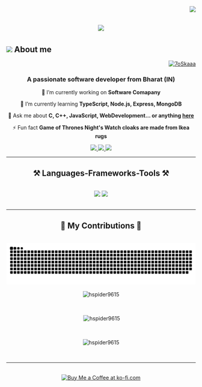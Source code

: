 <img align="right" src="https://visitor-badge.laobi.icu/badge?page_id=hspider9615.hspider9615" />

<h1 align="center">
    <img src="https://readme-typing-svg.herokuapp.com/?font=Righteous&size=35&center=true&vCenter=true&width=500&height=70&duration=4000&lines=Hi+There!+👋;+I'm+Codex+Spider!;" />
</h1>

<h2 id="-about-me"><picture><img src="https://github.com/7oSkaaa/7oSkaaa/blob/main/Images/about_me.gif?raw=true" width="25px"></picture> About me</h2>
<p align="Right"> 
<a href="https://commits.top/egypt.html" target="_blank">
		<img src="https://enfsgag3ayy6w9q.m.pipedream.net/&amp;style=plastic" alt="7oSkaaa" target="_blank" height="20px," width="200px/"> 
	</a>
</p>
<h3 align="center">A passionate software developer from Bharat (IN)</h3>

<div align="center">
 
 🔭 I’m currently working on **Software Comapany**
 
 🌱 I’m currently learning **TypeScript, Node.js, Express, MongoDB**

💬 Ask me about **C, C++, JavaScript, WebDevelopment... or anything [here](https://github.com/hspider9615/hspider9615/issues)**

⚡ Fun fact **Game of Thrones Night's Watch cloaks are made from Ikea rugs**

 </div>
 
<div align="center"> 
  <a href="mailto:hspider9615@gmail.com">
    <img src="https://img.shields.io/badge/Gmail-333333?style=for-the-badge&logo=gmail&logoColor=red" />
  </a>
  <a href="https://linkedin.com/in/hetgadara" target="_blank">
    <img src="https://img.shields.io/badge/LinkedIn-0077B5?style=for-the-badge&logo=linkedin&logoColor=white" target="_blank" />
  </a>
  <a href="https://hspider9615.github.io" target="_blank">
     <img src="https://img.shields.io/badge/Portfolio-FF5722?style=for-the-badge&logo=todoist&logoColor=white" target="_blank" /> <!-- sqlite, safari, google-chrome are other good icon options -->
  </a>
</div>

 <hr/>
 
<h2 align="center">⚒️ Languages-Frameworks-Tools ⚒️</h2>
<br/>
<div align="center">
    <img src="https://skillicons.dev/icons?i=react,bootstrap,mui,html,css,vscode,github,figma,tailwind,git,r" />
    <img src="https://skillicons.dev/icons?i=nodejs,python,javascript,typescript,express,firebase,mongodb,c,java,nextjs,mysql,flask" /><br>
</div>

<br/>
<hr/>

<div align="center">
  <h2>🐍 My Contributions 🐍</h2>
  <br>
  <img alt="snake eating my contributions" src="https://raw.githubusercontent.com/salesp07/salesp07/output/github-contribution-grid-snake.svg" />   

  <br/>
<p><img align="Center" src="https://github-readme-stats.vercel.app/api/top-langs?username=hspider9615&show_icons=true&locale=en&layout=compact" alt="hspider9615" /></p>
<br/>
<p>&nbsp;<img align="center" src="https://github-readme-stats.vercel.app/api?username=hspider9615&show_icons=true&locale=en" alt="hspider9615" /></p> 
<br/>
<p><img align="center" src="https://github-readme-streak-stats.herokuapp.com/?user=hspider9615&" alt="hspider9615" /></p>
<br />

    
</div>
<hr/>
<br/>
<div align="center">
<a href='https://ko-fi.com/V7V4RAK9C' target='_blank'><img height='64' style='border:0px;height:64px;' src='https://storage.ko-fi.com/cdn/kofi1.png?v=3' border='0' alt='Buy Me a Coffee at ko-fi.com' /></a>
</div>

<br/>
